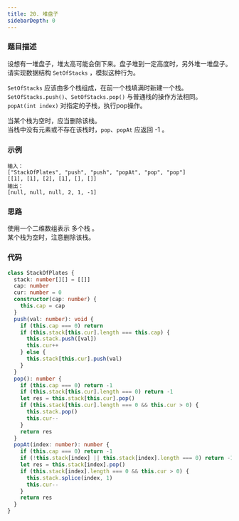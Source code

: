 ```yaml
---
title: 20. 堆盘子
sidebarDepth: 0
---
```


### 题目描述

设想有一堆盘子，堆太高可能会倒下来。盘子堆到一定高度时，另外堆一堆盘子。  
请实现数据结构 `SetOfStacks` ，模拟这种行为。

`SetOfStacks` 应该由多个栈组成，在前一个栈填满时新建一个栈。  
`SetOfStacks.push()`、`SetOfStacks.pop()` 与普通栈的操作方法相同。  
`popAt(int index)` 对指定的子栈，执行pop操作。

当某个栈为空时，应当删除该栈。  
当栈中没有元素或不存在该栈时，`pop`、`popAt` 应返回 -1 。


### 示例

```
输入：
["StackOfPlates", "push", "push", "popAt", "pop", "pop"]
[[1], [1], [2], [1], [], []]
输出：
[null, null, null, 2, 1, -1]
```


### 思路

使用一个二维数组表示 多个栈 。  
某个栈为空时，注意删除该栈。


### 代码

```ts
class StackOfPlates {
  stack: number[][] = [[]]
  cap: number
  cur: number = 0
  constructor(cap: number) {
    this.cap = cap
  }
  push(val: number): void {
    if (this.cap === 0) return
    if (this.stack[this.cur].length === this.cap) {
      this.stack.push([val])
      this.cur++
    } else {
      this.stack[this.cur].push(val)
    }
  }
  pop(): number {
    if (this.cap === 0) return -1
    if (this.stack[this.cur].length === 0) return -1
    let res = this.stack[this.cur].pop()
    if (this.stack[this.cur].length === 0 && this.cur > 0) {
      this.stack.pop()
      this.cur--
    }
    return res
  }
  popAt(index: number): number {
    if (this.cap === 0) return -1
    if (!this.stack[index] || this.stack[index].length === 0) return -1
    let res = this.stack[index].pop()
    if (this.stack[index].length === 0 && this.cur > 0) {
      this.stack.splice(index, 1)
      this.cur--
    }
    return res
  }
}
```

